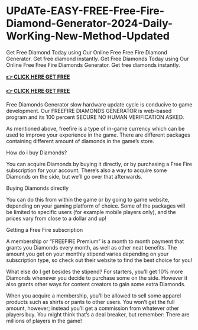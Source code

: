 # UPdATe-EASY-FREE-Free-Fire-Diamond-Generator-2024-Daily-WorKing-New-Method-Updated

Get Free Diamond Today using Our Online Free Free Fire Diamond Generator. Get free diamond instantly. Get Free Diamonds Today using Our Online Free Free Fire Diamonds Generator. Get free diamonds instantly.

**[👉 CLICK HERE GET FREE ](https://tinyurl.com/ysr9472t)**

**[👉 CLICK HERE GET FREE](https://tinyurl.com/ysr9472t)**

Free Diamonds Generator slow hardware update cycle is conducive to game development. Our FREEFIRE DIAMONDS GENERATOR is web-based program and its 100 percent SECURE NO HUMAN VERIFICATION ASKED.

As mentioned above, freefire is a type of in-game currency which can be used to improve your experience in the game. There are different packages containing different amount of diamonds in the game’s store.



How do i buy Diamonds?



You can acquire Diamonds by buying it directly, or by purchasing a Free Fire subscription for your account. There’s also a way to acquire some Diamonds on the side, but we’ll go over that afterwards.



Buying Diamonds directly



You can do this from within the game or by going to game website, depending on your gaming platform of choice. Some of the packages will be limited to specific users (for example mobile players only), and the prices vary from close to a dollar and up!



Getting a Free Fire subscription



A membership or “FREEFIRE Premium” is a month to month payment that grants you Diamonds every month, as well as other neat benefits. The amount you get on your monthly stipend varies depending on your subscription type, so check out their website to find the best choice for you!



What else do I get besides the stipend? For starters, you’ll get 10% more Diamonds whenever you decide to purchase some on the side. However it also grants other ways for content creators to gain some extra Diamonds.



When you acquire a membership, you’ll be allowed to sell some apparel products such as shirts or pants to other users. You won’t get the full amount, however; instead you’ll get a commission from whatever other players buy. You might think that’s a deal breaker, but remember: There are millions of players in the game!

